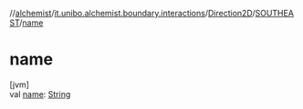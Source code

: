 //[alchemist](../../../../index.md)/[it.unibo.alchemist.boundary.interactions](../../index.md)/[Direction2D](../index.md)/[SOUTHEAST](index.md)/[name](name.md)

# name

[jvm]\
val [name](name.md): [String](https://kotlinlang.org/api/latest/jvm/stdlib/kotlin/-string/index.html)
